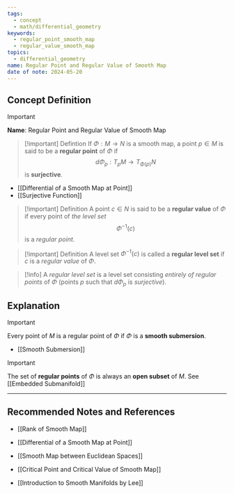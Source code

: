 ```yaml
---
tags:
  - concept
  - math/differential_geometry
keywords:
  - regular_point_smooth_map
  - regular_value_smooth_map
topics:
  - differential_geometry
name: Regular Point and Regular Value of Smooth Map
date of note: 2024-05-20
---
```


## Concept Definition

>[!important]
>**Name**: Regular Point and Regular Value of Smooth Map

>[!important] Defintion
>If $\Phi: M \to N$ is a smooth map, a point $p \in M$ is said to be a **regular point** of $\Phi$ if 
>$$
>d\Phi_{p}: T_{p}M \to T_{\Phi(p)}N
>$$
>is **surjective**.

- [[Differential of a Smooth Map at Point]]
- [[Surjective Function]]

>[!important] Definition
>A point $c\in N$ is said to be a **regular value** of $\Phi$ if every point of *the level set*
>$$
>\Phi^{-1}(c)
>$$
>is a *regular point*.

>[!important] Definition
>A level set $\Phi^{-1}(c)$ is called a **regular level set** if $c$ is a *regular value* of $\Phi$.

>[!info]
>A *regular level set* is a level set consisting *entirely of regular points* of $\Phi$ (points $p$ such that $d\Phi_{p}$ is *surjective*).


## Explanation

>[!important]
>Every point of $M$ is a regular point of $\Phi$ if $\Phi$ is a **smooth submersion**.

- [[Smooth Submersion]]



>[!important] 
>The set of **regular points** of $\Phi$ is always an **open subset** of $M$. See [[Embedded Submanifold]]






-----------
##  Recommended Notes and References

- [[Rank of Smooth Map]]
- [[Differential of a Smooth Map at Point]]
- [[Smooth Map between Euclidean Spaces]]

- [[Critical Point and Critical Value of Smooth Map]]

- [[Introduction to Smooth Manifolds by Lee]]
